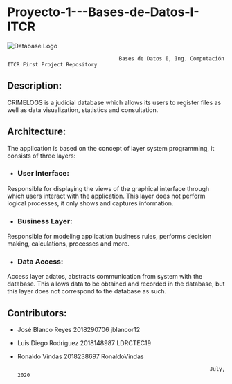 # Proyecto-1---Bases-de-Datos-I-ITCR

![Database Logo](https://user-images.githubusercontent.com/44733416/86191106-69a5f000-bb03-11ea-9e9f-c1c08c71c7b1.jpg)



                                        Bases de Datos I, Ing. Computación ITCR First Project Repository

## Description:
CRIMELOGS is a judicial database which allows its users to register files as well as data visualization, statistics and consultation.

## Architecture:
The application is based on the concept of layer system programming, it consists of three layers:

* ### User Interface:
Responsible for displaying the views of the graphical interface through which users interact with the application. This layer does not perform logical processes, it only shows and captures information.

* ### Business Layer:
Responsible for modeling application business rules, performs decision making, calculations, processes and more.

* ### Data Access:
Access layer adatos, abstracts communication from system with the database. This allows data to be obtained and recorded in the database, but this layer does not correspond to the database as such.



## Contributors:

* José Blanco Reyes          2018290706       jblancor12
* Luis Diego Rodríguez   2018148987       LDRCTEC19
* Ronaldo Vindas             2018238697       RonaldoVindas

                                                                    July, 2020


